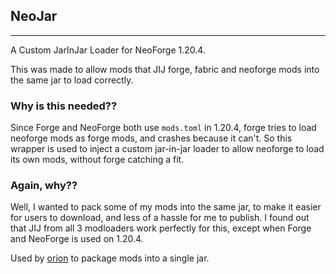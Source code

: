## NeoJar

---

A Custom JarInJar Loader for NeoForge 1.20.4.

This was made to allow mods that JIJ forge, fabric and neoforge mods into the same jar to load correctly.

### Why is this needed??

Since Forge and NeoForge both use `mods.toml` in 1.20.4, forge tries to load neoforge mods as forge mods, and crashes because it can't. So this wrapper is used to inject a custom jar-in-jar loader to allow neoforge to load its own mods, without forge catching a fit.

### Again, why??

Well, I wanted to pack some of my mods into the same jar, to make it easier for users to download, and less of a hassle for me to publish. I found out that JIJ from all 3 modloaders work perfectly for this, except when Forge and NeoForge is used on 1.20.4.

Used by [orion](https://github.com/firstdarkdev/orion) to package mods into a single jar. 